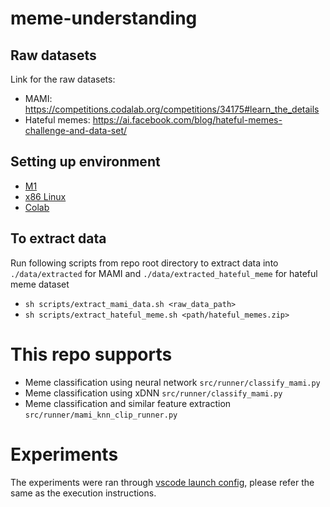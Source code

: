 # meme-understanding

## Raw datasets
Link for the raw datasets:
* MAMI: https://competitions.codalab.org/competitions/34175#learn_the_details
* Hateful memes: https://ai.facebook.com/blog/hateful-memes-challenge-and-data-set/


## Setting up environment
* [M1](./environments/m1.md) 
* [x86 Linux](./environments/linux.md)
* [Colab](./environments/colab.md)

## To extract data
Run following scripts from repo root directory to extract data into `./data/extracted` for MAMI and `./data/extracted_hateful_meme` for hateful meme dataset

* `sh scripts/extract_mami_data.sh <raw_data_path>`
* `sh scripts/extract_hateful_meme.sh <path/hateful_memes.zip>`

# This repo supports
* Meme classification using neural network `src/runner/classify_mami.py`
* Meme classification using xDNN `src/runner/classify_mami.py`
* Meme classification and similar feature extraction `src/runner/mami_knn_clip_runner.py`

# Experiments
The experiments were ran through [vscode launch config](.vscode/launch.json), please refer the same as the execution instructions.